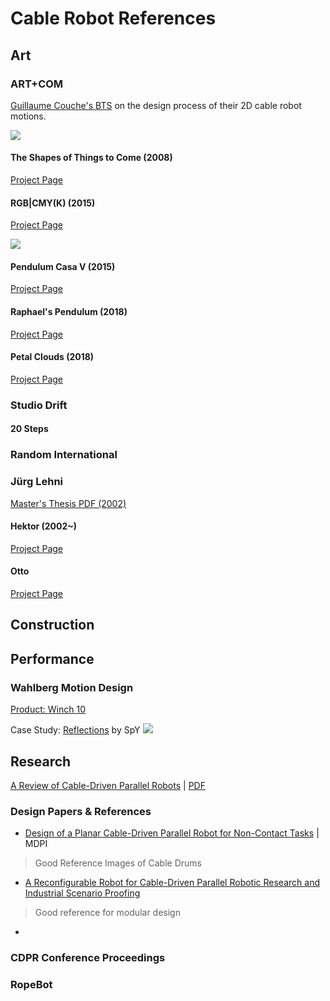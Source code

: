 # Cable Robot References

## Art

### ART+COM

[Guillaume Couche's BTS](https://guillaumecouche.com/kinetic-sculpture) on the design process of their 2D cable robot motions.

![](https://pro2-bar-s3-cdn-cf5.myportfolio.com/8ca0c5dc165a933f9df1c1b65d5f1320/69bdd452-78b4-4ca9-8d5b-0cbbb229d79c_rw_600.gif?h=66d6b58e02357059d0c4d43a1c456d66)

#### The Shapes of Things to Come (2008)
[Project Page](https://artcom.de/en/?project=kinetic-sculpture)

#### RGB|CMY(K) (2015)
[Project Page](https://artcom.de/en/?project=rgbcmy-kinetic)

![](https://artcom.de/wp-content/uploads/2015/12/RGBCYM_Kinetic_17-1181x765.jpg)

#### Pendulum Casa V (2015)
[Project Page](https://artcom.de/en/?project=pendulum-casa-v)

#### Raphael's Pendulum (2018)
[Project Page](https://artcom.de/en/?project=raphaels-pendulum)

#### Petal Clouds (2018)
[Project Page](https://artcom.de/en/?project=petalclouds)

### Studio Drift

#### 20 Steps



### Random International

### Jürg Lehni

[Master's Thesis PDF (2002)](https://juerglehni.com/assets/pdfs/hektor.pdf)

#### Hektor (2002~)
[Project Page](https://juerglehni.com/works/hektor)

#### Otto
[Project Page](https://juerglehni.com/works/otto)

## Construction

## Performance

### Wahlberg Motion Design
[Product: Winch 10](https://wahlberg.dk/products/dmx-winches/winch-10)

Case Study: [Reflections](https://wahlberg.dk/cases/remarkable-and-reflective-kinetic-sculpture-with-winches-from-wahlberg-2022) by SpY
![](https://spy-urbanart.com/wp-content/uploads/SpYurbanart_REFLECTION_03.jpg)



## Research
[A Review of Cable-Driven Parallel Robots](https://ieeexplore.ieee.org/abstract/document/9745192) | [PDF](https://ieeexplore.ieee.org/stamp/stamp.jsp?tp=&arnumber=9745192&tag=1)

### Design Papers & References

- [Design of a Planar Cable-Driven Parallel Robot for Non-Contact Tasks](https://doi.org/10.3390/app11209491) | MDPI
> Good Reference Images of Cable Drums

- [A Reconfigurable Robot for Cable-Driven Parallel Robotic Research and Industrial Scenario Proofing](https://link.springer.com/chapter/10.1007/978-3-642-31988-4_9)
> Good reference for modular design

- 

### CDPR Conference Proceedings

### RopeBot
